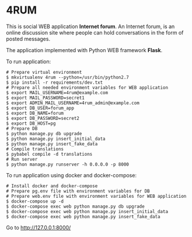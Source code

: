 4RUM
======

This is social WEB application <b>Internet forum</b>.
An Internet forum, is an online discussion site where people can hold conversations in the form of posted messages.

The application implemented with Python WEB framework <b>Flask</b>.

To run application:
```
# Prepare virtual environment
$ mkvirtualenv 4rum --python=/usr/bin/python2.7
$ pip install -r requirements/dev.txt
# Prepare all needed environment variables for WEB application
$ export MAIL_USERNAME=4rum@example.com
$ export MAIL_PASSWORD=secret1
$ export ADMIN_MAIL_USERNAME=4rum_admin@example.com
$ export DB_USER=forum_app
$ export DB_NAME=forum
$ export DB_PASSWORD=secret2
$ export DB_HOST=pg
# Prepare DB
$ python manage.py db upgrade
$ python manage.py insert_initial_data
$ python manage.py insert_fake_data
# Compile translations
$ pybabel compile -d translations
# Run server
$ python manage.py runserver -h 0.0.0.0 -p 8000
```

To run application using docker and docker-compose:
```
# Install docker and docker-compose
# Prepare pg.env file with environment variables for DB
# Prepare web.env file with environment variables for WEB application
$ docker-compose up -d
$ docker-compose exec web python manage.py db upgrade
$ docker-compose exec web python manage.py insert_initial_data
$ docker-compose exec web python manage.py insert_fake_data
```

Go to http://127.0.0.1:8000/